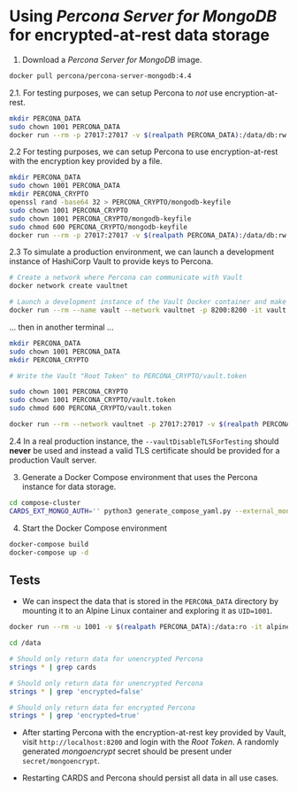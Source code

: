 # Using _Percona Server for MongoDB_ for encrypted-at-rest data storage

1. Download a _Percona Server for MongoDB_ image.

```bash
docker pull percona/percona-server-mongodb:4.4
```

2.1. For testing purposes, we can setup Percona to _not_ use encryption-at-rest.

```bash
mkdir PERCONA_DATA
sudo chown 1001 PERCONA_DATA
docker run --rm -p 27017:27017 -v $(realpath PERCONA_DATA):/data/db:rw -d percona/percona-server-mongodb:4.4
```

2.2 For testing purposes, we can setup Percona to use encryption-at-rest with the encryption key provided by a file.

```bash
mkdir PERCONA_DATA
sudo chown 1001 PERCONA_DATA
mkdir PERCONA_CRYPTO
openssl rand -base64 32 > PERCONA_CRYPTO/mongodb-keyfile
sudo chown 1001 PERCONA_CRYPTO
sudo chown 1001 PERCONA_CRYPTO/mongodb-keyfile
sudo chmod 600 PERCONA_CRYPTO/mongodb-keyfile
docker run --rm -p 27017:27017 -v $(realpath PERCONA_DATA):/data/db:rw -v $(realpath PERCONA_CRYPTO):/PERCONA_CRYPTO:ro -d percona/percona-server-mongodb:4.4 --enableEncryption --encryptionKeyFile /PERCONA_CRYPTO/mongodb-keyfile
```

2.3 To simulate a production environment, we can launch a development
instance of HashiCorp Vault to provide keys to Percona.

```bash
# Create a network where Percona can communicate with Vault
docker network create vaultnet

# Launch a development instance of the Vault Docker container and make note of the "Root Token"
docker run --rm --name vault --network vaultnet -p 8200:8200 -it vault
```

... then in another terminal ...

```bash
mkdir PERCONA_DATA
sudo chown 1001 PERCONA_DATA
mkdir PERCONA_CRYPTO

# Write the Vault "Root Token" to PERCONA_CRYPTO/vault.token

sudo chown 1001 PERCONA_CRYPTO
sudo chown 1001 PERCONA_CRYPTO/vault.token
sudo chmod 600 PERCONA_CRYPTO/vault.token

docker run --rm --network vaultnet -p 27017:27017 -v $(realpath PERCONA_DATA):/data/db:rw -v $(realpath PERCONA_CRYPTO):/PERCONA_CRYPTO:ro -d percona/percona-server-mongodb:4.4 --enableEncryption --vaultServerName vault --vaultPort 8200 --vaultTokenFile /PERCONA_CRYPTO/vault.token --vaultSecret secret/data/mongoencrypt --vaultDisableTLSForTesting
```

2.4 In a real production instance, the `--vaultDisableTLSForTesting`
should **never** be used and instead a valid TLS certificate should be
provided for a production Vault server.

3. Generate a Docker Compose environment that uses the Percona instance for data storage.

```bash
cd compose-cluster
CARDS_EXT_MONGO_AUTH='' python3 generate_compose_yaml.py --external_mongo --external_mongo_address 172.99.0.1 --external_mongo_dbname sling --dev_docker_image --subnet 172.99.0.0/16
```

4. Start the Docker Compose environment

```bash
docker-compose build
docker-compose up -d
```

Tests
-----

- We can inspect the data that is stored in the `PERCONA_DATA` directory
by mounting it to an Alpine Linux container and exploring it as `UID=1001`.

```bash
docker run --rm -u 1001 -v $(realpath PERCONA_DATA):/data:ro -it alpine:3.16

cd /data

# Should only return data for unencrypted Percona
strings * | grep cards

# Should only return data for unencrypted Percona
strings * | grep 'encrypted=false'

# Should only return data for encrypted Percona
strings * | grep 'encrypted=true'
```

- After starting Percona with the encryption-at-rest key provided by
Vault, visit `http://localhost:8200` and login with the _Root Token_. A
randomly generated _mongoencrypt_ secret should be present under
`secret/mongoencrypt`.

- Restarting CARDS and Percona should persist all data in all use cases.
